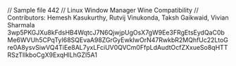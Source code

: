 // Sample file 442
// Linux Window Manager Wine Compatibility
// Contributors: Hemesh Kasukurthy, Rutvij Vinukonda, Taksh Gaikwaid, Vivian Sharmala
3wp5PKGJXu8kFdsHB4WqtcJ7N6QjwjpUgOsX7gW9Ee3FRgEtsEydQaC0bMe6WVUh5CPqTyI68SQEvaA98ZGrGyEwkIwOrN47RwkbR2MQhfUc22LtoGre0A8ysvSiwVQ4TiEe8AL7yxLFciUV0QVCm0FfpLdAudtOcfZXxueSo8qHTTRSzTIlkboCgX9ExqHlLhGZI5A1
